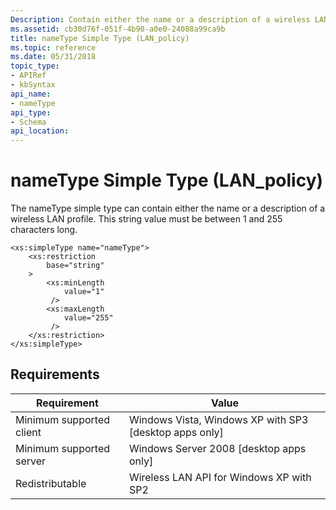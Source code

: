 ```yaml
---
Description: Contain either the name or a description of a wireless LAN profile.
ms.assetid: cb30d76f-051f-4b90-a0e0-24088a99ca9b
title: nameType Simple Type (LAN_policy)
ms.topic: reference
ms.date: 05/31/2018
topic_type: 
- APIRef
- kbSyntax
api_name: 
- nameType
api_type: 
- Schema
api_location: 
---
```


# nameType Simple Type (LAN_policy)

The nameType simple type can contain either the name or a description of a wireless LAN profile. This string value must be between 1 and 255 characters long.

``` syntax
<xs:simpleType name="nameType">
    <xs:restriction
        base="string"
    >
        <xs:minLength
            value="1"
         />
        <xs:maxLength
            value="255"
         />
    </xs:restriction>
</xs:simpleType>
```

## Requirements



| Requirement | Value |
|-------------------------------------|---------------------------------------------------------------------|
| Minimum supported client<br/> | Windows Vista, Windows XP with SP3 \[desktop apps only\]<br/> |
| Minimum supported server<br/> | Windows Server 2008 \[desktop apps only\]<br/>                |
| Redistributable<br/>          | Wireless LAN API for Windows XP with SP2<br/>                 |



 

 





